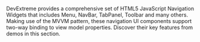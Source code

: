 DevExtreme provides a comprehensive set of HTML5 JavaScript Navigation Widgets that includes Menu, NavBar, TabPanel, Toolbar and many others. Making use of the MVVM pattern, these navigation UI components support two-way binding to view model properties. Discover their key features from demos in this section.